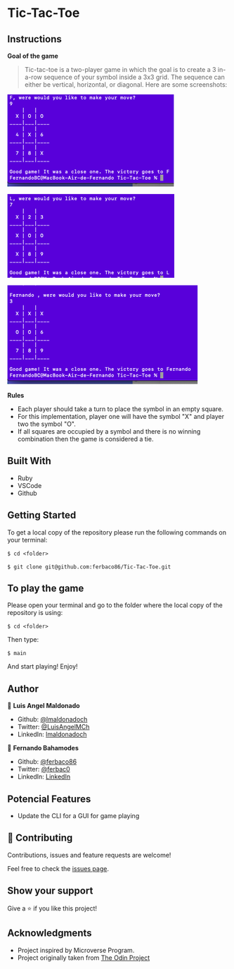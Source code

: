 # Tic-Tac-Toe

## Instructions

**Goal of the game**

> Tic-tac-toe is a two-player game in which the goal is to create a 3 in-a-row sequence of your symbol inside a 3x3 grid. The sequence can either be vertical, horizontal, or diagonal. Here are some screenshots:

![screenshot](assets/screenshot1.png)

![screenshot](assets/screenshot2.png)

![screenshot](assets/screenshot3.png)

**Rules**

- Each player should take a turn to place the symbol in an empty square.
- For this implementation, player one will have the symbol "X" and player two the symbol "O".
- If all squares are occupied by a symbol and there is no winning combination then the game is considered a tie.

## Built With

- Ruby
- VSCode
- Github

## Getting Started

To get a local copy of the repository please run the following commands on your terminal:

```
$ cd <folder>
```

```
$ git clone git@github.com:ferbaco86/Tic-Tac-Toe.git
```

## To play the game

Please open your terminal and go to the folder where the local copy of the repository is using:

```
$ cd <folder>
```

Then type:

```
$ main
```

And start playing! Enjoy!

## Author

👤 **Luis Angel Maldonado**

- Github: [@lmaldonadoch](https://github.com/lmaldonadoch)
- Twitter: [@LuisAngelMCh](https://twitter.com/LuisAngelMCh)
- LinkedIn: [lmaldonadoch](https://www.linkedin.com/in/luis-angel-maldonado-5b503a1a3/)

👤 **Fernando Bahamodes**

- Github: [@ferbaco86](https://github.com/ferbaco86)
- Twitter: [@ferbac0](https://twitter.com/ferbac0)
- LinkedIn: [LinkedIn](https://www.linkedin.com/in/fernando-bahamondes-correa/)

## Potencial Features

- Update the CLI for a GUI for game playing

## 🤝 Contributing

Contributions, issues and feature requests are welcome!

Feel free to check the [issues page](https://github.com/ferbaco86/Tic-Tac-Toe/issues).

## Show your support

Give a ⭐️ if you like this project!

## Acknowledgments

- Project inspired by Microverse Program.
- Project originally taken from [The Odin Project](https://www.theodinproject.com/courses/ruby-programming/lessons/oop)
